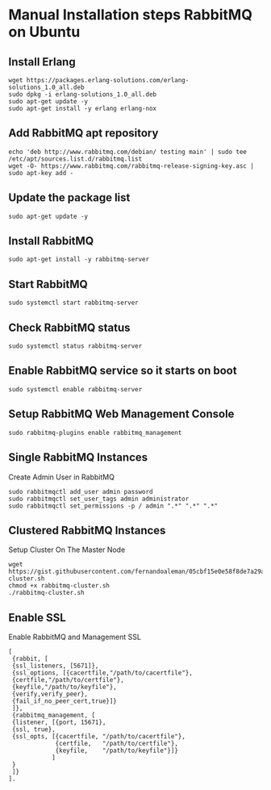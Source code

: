 Manual Installation steps RabbitMQ on Ubuntu
==================================================

Install Erlang
--------------------------------------------------
```
wget https://packages.erlang-solutions.com/erlang-solutions_1.0_all.deb
sudo dpkg -i erlang-solutions_1.0_all.deb
sudo apt-get update -y
sudo apt-get install -y erlang erlang-nox
```

Add RabbitMQ apt repository
--------------------------------------------------
```
echo 'deb http://www.rabbitmq.com/debian/ testing main' | sudo tee /etc/apt/sources.list.d/rabbitmq.list
wget -O- https://www.rabbitmq.com/rabbitmq-release-signing-key.asc | sudo apt-key add -
```

Update the package list
--------------------------------------------------
```
sudo apt-get update -y
```

Install RabbitMQ
--------------------------------------------------
```
sudo apt-get install -y rabbitmq-server
```

Start RabbitMQ
--------------------------------------------------
```
sudo systemctl start rabbitmq-server
```

Check RabbitMQ status
--------------------------------------------------
```
sudo systemctl status rabbitmq-server
```

Enable RabbitMQ service so it starts on boot
--------------------------------------------------
```
sudo systemctl enable rabbitmq-server
```

Setup RabbitMQ Web Management Console
--------------------------------------------------
```
sudo rabbitmq-plugins enable rabbitmq_management
```

Single RabbitMQ Instances
--------------------------------------------------
Create Admin User in RabbitMQ
```
sudo rabbitmqctl add_user admin password 
sudo rabbitmqctl set_user_tags admin administrator
sudo rabbitmqctl set_permissions -p / admin ".*" ".*" ".*"
```

Clustered RabbitMQ Instances
--------------------------------------------------
Setup Cluster On The Master Node
```
wget https://gist.githubusercontent.com/fernandoaleman/05cbf15e0e58f8de7a29a21b24f9debb/raw/55efa7b36c245a9f6ffa3bcd2382c078cce0e9a2/rabbitmq-cluster.sh
chmod +x rabbitmq-cluster.sh
./rabbitmq-cluster.sh
```

Enable SSL
--------------------------------------------------
Enable RabbitMQ and Management SSL
```
[
 {rabbit, [
 {ssl_listeners, [5671]},
 {ssl_options, [{cacertfile,"/path/to/cacertfile"},
 {certfile,"/path/to/certfile"},
 {keyfile,"/path/to/keyfile"},
 {verify,verify_peer},
 {fail_if_no_peer_cert,true}]}
 ]},
 {rabbitmq_management, [
 {listener, [{port, 15671},
 {ssl, true},
 {ssl_opts, [{cacertfile, "/path/to/cacertfile"},
             {certfile,   "/path/to/certfile"},
             {keyfile,    "/path/to/keyfile"}]}
            ]
 }
 ]}
].
```

